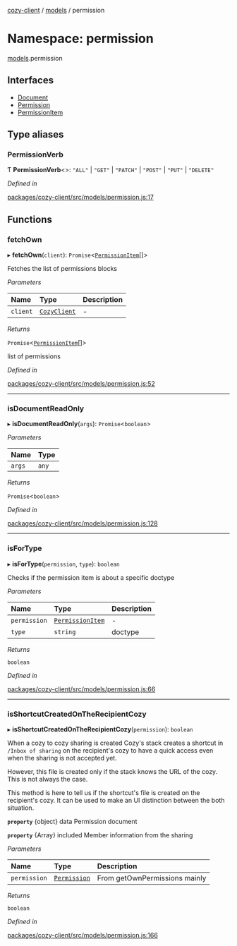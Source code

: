 [cozy-client](../README.md) / [models](models.md) / permission

# Namespace: permission

[models](models.md).permission

## Interfaces

*   [Document](../interfaces/models.permission.Document.md)
*   [Permission](../interfaces/models.permission.Permission.md)
*   [PermissionItem](../interfaces/models.permission.PermissionItem.md)

## Type aliases

### PermissionVerb

Ƭ **PermissionVerb**<>: `"ALL"` | `"GET"` | `"PATCH"` | `"POST"` | `"PUT"` | `"DELETE"`

*Defined in*

[packages/cozy-client/src/models/permission.js:17](https://github.com/cozy/cozy-client/blob/master/packages/cozy-client/src/models/permission.js#L17)

## Functions

### fetchOwn

▸ **fetchOwn**(`client`): `Promise`<[`PermissionItem`](../interfaces/models.permission.PermissionItem.md)\[]>

Fetches the list of permissions blocks

*Parameters*

| Name | Type | Description |
| :------ | :------ | :------ |
| `client` | [`CozyClient`](../classes/CozyClient.md) | - |

*Returns*

`Promise`<[`PermissionItem`](../interfaces/models.permission.PermissionItem.md)\[]>

list of permissions

*Defined in*

[packages/cozy-client/src/models/permission.js:52](https://github.com/cozy/cozy-client/blob/master/packages/cozy-client/src/models/permission.js#L52)

***

### isDocumentReadOnly

▸ **isDocumentReadOnly**(`args`): `Promise`<`boolean`>

*Parameters*

| Name | Type |
| :------ | :------ |
| `args` | `any` |

*Returns*

`Promise`<`boolean`>

*Defined in*

[packages/cozy-client/src/models/permission.js:128](https://github.com/cozy/cozy-client/blob/master/packages/cozy-client/src/models/permission.js#L128)

***

### isForType

▸ **isForType**(`permission`, `type`): `boolean`

Checks if the permission item is about a specific doctype

*Parameters*

| Name | Type | Description |
| :------ | :------ | :------ |
| `permission` | [`PermissionItem`](../interfaces/models.permission.PermissionItem.md) | - |
| `type` | `string` | doctype |

*Returns*

`boolean`

*Defined in*

[packages/cozy-client/src/models/permission.js:66](https://github.com/cozy/cozy-client/blob/master/packages/cozy-client/src/models/permission.js#L66)

***

### isShortcutCreatedOnTheRecipientCozy

▸ **isShortcutCreatedOnTheRecipientCozy**(`permission`): `boolean`

When a cozy to cozy sharing is created Cozy's stack creates a
shortcut in `/Inbox of sharing` on the recipient's cozy to have a
quick access even when the sharing is not accepted yet.

However, this file is created only if the stack knows the URL of the cozy.
This is not always the case.

This method is here to tell us if the shortcut's file is created
on the recipient's cozy. It can be used to make an UI distinction between the
both situation.

**`property`** {object} data Permission document

**`property`** {Array} included Member information from the sharing

*Parameters*

| Name | Type | Description |
| :------ | :------ | :------ |
| `permission` | [`Permission`](../interfaces/models.permission.Permission.md) | From getOwnPermissions mainly |

*Returns*

`boolean`

*Defined in*

[packages/cozy-client/src/models/permission.js:166](https://github.com/cozy/cozy-client/blob/master/packages/cozy-client/src/models/permission.js#L166)
